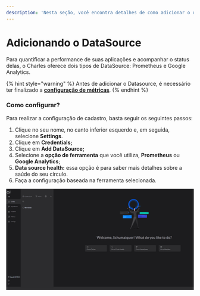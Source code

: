 ```yaml
---
description: 'Nesta seção, você encontra detalhes de como adicionar o datasource no Charles.'
---
```


# Adicionando o DataSource

Para quantificar a performance de suas aplicações e acompanhar o status delas, o Charles oferece dois tipos de DataSource: Prometheus e Google Analytics. 

{% hint style="warning" %}
Antes de adicionar o Datasource, é necessário ter finalizado a [**configuração de métricas**](configurando-metricas.md).
{% endhint %}

### Como configurar? 

Para realizar a configuração de cadastro, basta seguir os seguintes passos:

1. Clique no seu nome, no canto inferior esquerdo e, em seguida, selecione **Settings**.
2. Clique em **Credentials;**
3. Clique em **Add DataSource;**
4. Selecione a **opção de ferramenta** que você utiliza, **Prometheus** ou **Google Analytics**;
5. **Data source health:** essa opção é para saber mais detalhes sobre a saúde do seu círculo.
6. Faça a configuração baseada na ferramenta selecionada.

![](../../.gitbook/assets/datasource-1-.gif)

